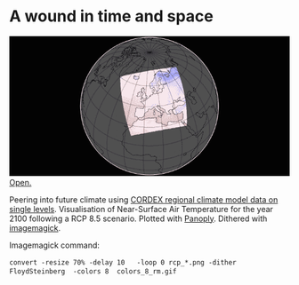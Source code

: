 # A wound in time and space

![](enter.gif)
[Open.](https://woundintimeand.space/)

Peering into future climate using [CORDEX regional climate model data on single levels](https://cds.climate.copernicus.eu/cdsapp#!/dataset/projections-cordex-domains-single-levels?tab=doc). Visualisation of Near-Surface Air Temperature for the year 2100 following a RCP 8.5 scenario. Plotted with [Panoply](https://www.giss.nasa.gov/tools/panoply/). Dithered with [imagemagick](https://imagemagick.org/index.php).

Imagemagick command:

    convert -resize 70% -delay 10   -loop 0 rcp_*.png -dither FloydSteinberg  -colors 8  colors_8_rm.gif
